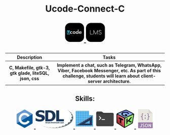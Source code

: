 <h1 align="center">Ucode-Connect-C
    <p> </p>
    <p align="center">
        <a href="https://ucode.world/en/" target="_blank">
            <img src="https://github.com/CamyrauBTanke/CamyrauBTanke/blob/main/img/Student/ucode.png" height="60px">
        </a>
        <a href="https://lms.khpi.ucode-connect.study/login" target="_blank">
            <img src="https://github.com/CamyrauBTanke/CamyrauBTanke/blob/main/img/Student/lms.png" height="60px">
        </a>
    </p>
</h1>

<table width="100%" border="0" cellpadding="4" align="center">
    <tr>
        <th>Description</th>
        <th>Tasks</th>
    </tr>
    <tr>
        <th>C, Makefile, gtk-3, gtk glade, liteSQL, json, css</th>
        <th>Implement a chat, such as Telegram, WhatsApp, Viber, Facebook Messenger, etc. As part of this challenge, students will learn about client-server architecture.</th>
    </tr>
</table>

<h2 align="center">Skills:
    <p> </p>
    <p align="center">
        <a href="https://en.wikipedia.org/wiki/C_(programming_language)" target="_blank">
            <img src="https://github.com/CamyrauBTanke/CamyrauBTanke/blob/main/img/skills/c.png" height="60px">
        </a>
        <a href="https://www.libsdl.org/" target="_blank">
            <img src="https://github.com/CamyrauBTanke/CamyrauBTanke/blob/main/img/skills/sdl.png" height="60px">
        </a>
        <a href="https://glade.gnome.org/" target="_blank">
            <img src="https://github.com/CamyrauBTanke/CamyrauBTanke/blob/main/img/skills/glade.png" height="60px">
        </a>
        <a href="https://habr.com/ru/post/548078/" target="_blank">
            <img src="https://github.com/CamyrauBTanke/CamyrauBTanke/blob/main/img/skills/shell.png" height="60px">
        </a>
        <a href="https://www.gtk.org/" target="_blank">
            <img src="https://github.com/CamyrauBTanke/CamyrauBTanke/blob/main/img/skills/gtk.png" height="60px">
        </a>
        <a href="https://en.wikipedia.org/wiki/JSON" target="_blank">
            <img src="https://github.com/CamyrauBTanke/CamyrauBTanke/blob/main/img/skills/json.png" height="60px">
        </a>
    </p>
</h2>
